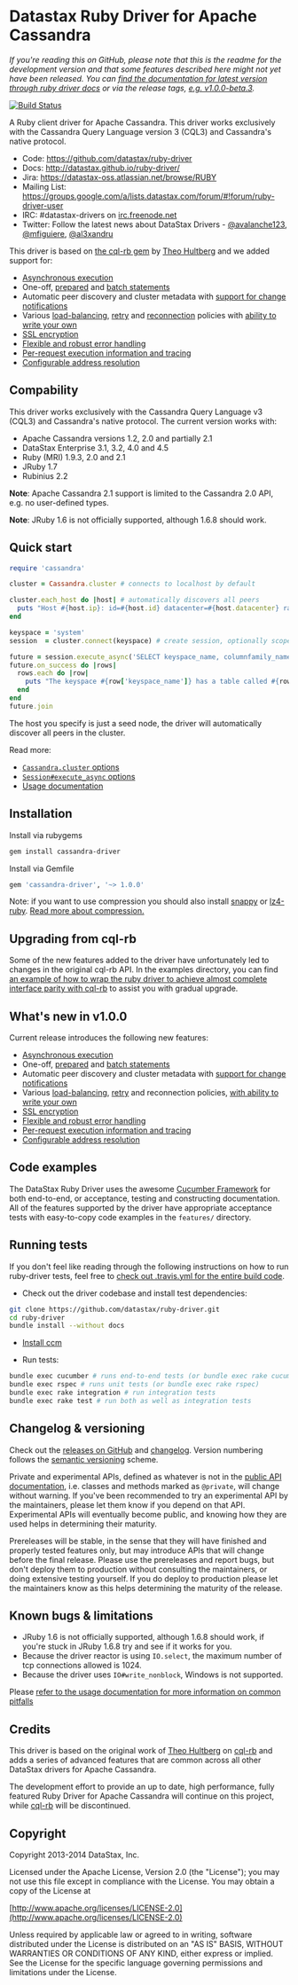 # Datastax Ruby Driver for Apache Cassandra

*If you're reading this on GitHub, please note that this is the readme for the development version and that some features described here might not yet have been released. You can [find the documentation for latest version through ruby driver docs](http://datastax.github.io/ruby-driver/) or via the release tags, [e.g. v1.0.0-beta.3](https://github.com/datastax/ruby-driver/tree/v1.0.0-beta.3).*

[![Build Status](https://travis-ci.org/datastax/ruby-driver.svg?branch=master)](https://travis-ci.org/datastax/ruby-driver)

A Ruby client driver for Apache Cassandra. This driver works exclusively with
the Cassandra Query Language version 3 (CQL3) and Cassandra's native protocol.

- Code: https://github.com/datastax/ruby-driver
- Docs: http://datastax.github.io/ruby-driver/
- Jira: https://datastax-oss.atlassian.net/browse/RUBY
- Mailing List: https://groups.google.com/a/lists.datastax.com/forum/#!forum/ruby-driver-user
- IRC: #datastax-drivers on [irc.freenode.net](http://freenode.net>)
- Twitter: Follow the latest news about DataStax Drivers - [@avalanche123](http://twitter.com/avalanche123), [@mfiguiere](http://twitter.com/mfiguiere), [@al3xandru](https://twitter.com/al3xandru)

This driver is based on [the cql-rb gem](https://github.com/iconara/cql-rb) by [Theo Hultberg](https://github.com/iconara) and we added support for:

* [Asynchronous execution](http://datastax.github.io/ruby-driver/features/asynchronous_io/)
* One-off, [prepared](http://datastax.github.io/ruby-driver/features/basics/prepared_statements/) and [batch statements](http://datastax.github.io/ruby-driver/features/basics/batch_statements/)
* Automatic peer discovery and cluster metadata with [support for change notifications](http://datastax.github.io/ruby-driver/features/state_listeners/)
* Various [load-balancing](http://datastax.github.io/ruby-driver/features/load_balancing/), [retry](http://datastax.github.io/ruby-driver/features/retry_policies/) and [reconnection](http://datastax.github.io/ruby-driver/features/reconnection/) policies with [ability to write your own](http://datastax.github.io/ruby-driver/features/load_balancing/implementing_a_policy/)
* [SSL encryption](http://datastax.github.io/ruby-driver/features/security/ssl_encryption/)
* [Flexible and robust error handling](http://datastax.github.io/ruby-driver/features/error_handling/)
* [Per-request execution information and tracing](http://datastax.github.io/ruby-driver/features/debugging/)
* [Configurable address resolution](http://datastax.github.io/ruby-driver/features/address_resolution/)

## Compability

This driver works exclusively with the Cassandra Query Language v3 (CQL3) and Cassandra's native protocol. The current version works with:

* Apache Cassandra versions 1.2, 2.0 and partially 2.1
* DataStax Enterprise 3.1, 3.2, 4.0 and 4.5
* Ruby (MRI) 1.9.3, 2.0 and 2.1
* JRuby 1.7
* Rubinius 2.2

__Note__: Apache Cassandra 2.1 support is limited to the Cassandra 2.0 API, e.g. no user-defined types.

__Note__: JRuby 1.6 is not officially supported, although 1.6.8 should work.

## Quick start

```ruby
require 'cassandra'

cluster = Cassandra.cluster # connects to localhost by default

cluster.each_host do |host| # automatically discovers all peers
  puts "Host #{host.ip}: id=#{host.id} datacenter=#{host.datacenter} rack=#{host.rack}"
end

keyspace = 'system'
session  = cluster.connect(keyspace) # create session, optionally scoped to a keyspace, to execute queries

future = session.execute_async('SELECT keyspace_name, columnfamily_name FROM schema_columnfamilies') # fully asynchronous api
future.on_success do |rows|
  rows.each do |row|
    puts "The keyspace #{row['keyspace_name']} has a table called #{row['columnfamily_name']}"
  end
end
future.join
```

The host you specify is just a seed node, the driver will automatically discover all peers in the cluster.

Read more:

* [`Cassandra.cluster` options](http://datastax.github.io/ruby-driver/api/#cluster-class_method)
* [`Session#execute_async` options](http://datastax.github.io/ruby-driver/api/session/#execute_async-instance_method)
* [Usage documentation](http://datastax.github.io/ruby-driver/features)

## Installation

Install via rubygems

```bash
gem install cassandra-driver
```

Install via Gemfile

```ruby
gem 'cassandra-driver', '~> 1.0.0'
```

Note: if you want to use compression you should also install [snappy](http://rubygems.org/gems/snappy) or [lz4-ruby](http://rubygems.org/gems/lz4-ruby). [Read more about compression.](http://datastax.github.io/ruby-driver/features/#compression)


## Upgrading from cql-rb

Some of the new features added to the driver have unfortunately led to changes in the original cql-rb API. In the examples directory, you can find [an example of how to wrap the ruby driver to achieve almost complete interface parity with cql-rb](https://github.com/datastax/ruby-driver/blob/master/examples/cql-rb-wrapper.rb) to assist you with gradual upgrade.

## What's new in v1.0.0

Current release introduces the following new features:

* [Asynchronous execution](http://datastax.github.io/ruby-driver/features/asynchronous_io/)
* One-off, [prepared](http://datastax.github.io/ruby-driver/features/basics/prepared_statements/) and [batch statements](http://datastax.github.io/ruby-driver/features/basics/batch_statements/)
* Automatic peer discovery and cluster metadata with [support for change notifications](http://datastax.github.io/ruby-driver/features/state_listeners/)
* Various [load-balancing](http://datastax.github.io/ruby-driver/features/load_balancing/), [retry](http://datastax.github.io/ruby-driver/features/retry_policies/) and reconnection policies, [with ability to write your own](http://datastax.github.io/ruby-driver/features/load_balancing/implementing_a_policy/)
* [SSL encryption](http://datastax.github.io/ruby-driver/features/security/ssl_encryption/)
* [Flexible and robust error handling](http://datastax.github.io/ruby-driver/features/error_handling/)
* [Per-request execution information and tracing](http://datastax.github.io/ruby-driver/features/debugging/)
* [Configurable address resolution](http://datastax.github.io/ruby-driver/features/address_resolution/)

## Code examples

The DataStax Ruby Driver uses the awesome [Cucumber Framework](http://cukes.info/) for both end-to-end, or acceptance, testing and constructing documentation. All of the features supported by the driver have appropriate acceptance tests with easy-to-copy code examples in the `features/` directory.

## Running tests

If you don't feel like reading through the following instructions on how to run ruby-driver tests, feel free to [check out .travis.yml for the entire build code](https://github.com/datastax/ruby-driver/blob/master/.travis.yml).

* Check out the driver codebase and install test dependencies:

```bash
git clone https://github.com/datastax/ruby-driver.git
cd ruby-driver
bundle install --without docs
```

* [Install ccm](http://www.datastax.com/dev/blog/ccm-a-development-tool-for-creating-local-cassandra-clusters)

* Run tests:

```bash
bundle exec cucumber # runs end-to-end tests (or bundle exec rake cucumber)
bundle exec rspec # runs unit tests (or bundle exec rake rspec)
bundle exec rake integration # run integration tests
bundle exec rake test # run both as well as integration tests
```

## Changelog & versioning

Check out the [releases on GitHub](https://github.com/datastax/ruby-driver/releases) and [changelog](https://github.com/datastax/ruby-driver/blob/master/CHANGELOG.md). Version numbering follows the [semantic versioning](http://semver.org/) scheme.

Private and experimental APIs, defined as whatever is not in the [public API documentation][1], i.e. classes and methods marked as `@private`, will change without warning. If you've been recommended to try an experimental API by the maintainers, please let them know if you depend on that API. Experimental APIs will eventually become public, and knowing how they are used helps in determining their maturity.

Prereleases will be stable, in the sense that they will have finished and properly tested features only, but may introduce APIs that will change before the final release. Please use the prereleases and report bugs, but don't deploy them to production without consulting the maintainers, or doing extensive testing yourself. If you do deploy to production please let the maintainers know as this helps determining the maturity of the release.

## Known bugs & limitations

* JRuby 1.6 is not officially supported, although 1.6.8 should work, if you're stuck in JRuby 1.6.8 try and see if it works for you.
* Because the driver reactor is using `IO.select`, the maximum number of tcp connections allowed is 1024.
* Because the driver uses `IO#write_nonblock`, Windows is not supported.

Please [refer to the usage documentation for more information on common pitfalls](http://datastax.github.io/ruby-driver/features/)

## Credits

This driver is based on the original work of [Theo Hultberg](https://github.com/iconara) on [cql-rb](https://github.com/iconara/cql-rb/) and adds a series of advanced features that are common across all other DataStax drivers for Apache Cassandra.

The development effort to provide an up to date, high performance, fully featured Ruby Driver for Apache Cassandra will continue on this project, while [cql-rb](https://github.com/iconara/cql-rb/) will be discontinued.


## Copyright

Copyright 2013-2014 DataStax, Inc.

Licensed under the Apache License, Version 2.0 (the "License"); you may not use this file except in compliance with the License. You may obtain a copy of the License at

[http://www.apache.org/licenses/LICENSE-2.0](http://www.apache.org/licenses/LICENSE-2.0)

Unless required by applicable law or agreed to in writing, software distributed under the License is distributed on an "AS IS" BASIS, WITHOUT WARRANTIES OR CONDITIONS OF ANY KIND, either express or implied. See the License for the specific language governing permissions and limitations under the License.

  [1]: http://datastax.github.io/ruby-driver/api
